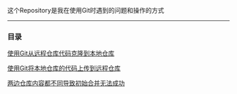 

这个Repository是我在使用Git时遇到的问题和操作的方式

****

### 目录

[使用Git从远程仓库代码克隆到本地仓库](https://github.com/1004032560/Git/blob/master/使用Git从远程仓库代码克隆到本地仓库.md)

[使用Git将本地仓库的代码上传到远程仓库](https://github.com/1004032560/Git/blob/master/使用Git将本地仓库的代码上.md)

[两边仓库内容都不同导致初始合并无法成功](https://github.com/1004032560/Git/blob/master/两边仓库内容都不同导致初始合并无法成功.md)

